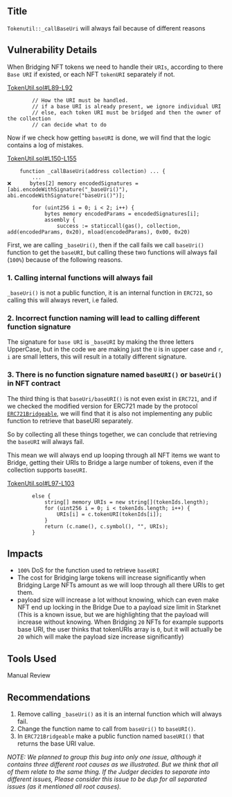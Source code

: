 ## Title
`Tokenutil::_callBaseUri` will always fail because of different reasons

## Vulnerability Details

When Bridging NFT tokens we need to handle their `URIs`, according to there `Base URI` if existed, or each NFT `tokenURI` separately if not.

[TokenUtil.sol#L89-L92](https://github.com/Cyfrin/2024-07-ark-project/blob/main/apps/blockchain/ethereum/src/token/TokenUtil.sol#L89-L92)
```solidity
        // How the URI must be handled.
        // if a base URI is already present, we ignore individual URI
        // else, each token URI must be bridged and then the owner of the collection
        // can decide what to do
```

Now if we check how getting `baseURI` is done, we will find that the logic contains a log of mistakes.

[TokenUtil.sol#L150-L155](https://github.com/Cyfrin/2024-07-ark-project/blob/main/apps/blockchain/ethereum/src/token/TokenUtil.sol#L150-L155)
```solidity
    function _callBaseUri(address collection) ... {
        ...
❌️      bytes[2] memory encodedSignatures = [abi.encodeWithSignature("_baseUri()"), abi.encodeWithSignature("baseUri()")];

        for (uint256 i = 0; i < 2; i++) {
            bytes memory encodedParams = encodedSignatures[i];
            assembly {
                success := staticcall(gas(), collection, add(encodedParams, 0x20), mload(encodedParams), 0x00, 0x20)

```

First, we are calling `_baseUri()`, then if the call fails we call `baseUri()` function to get the `baseURI`, but calling these two functions will always fail (`100%`) because of the following reasons.

### 1. Calling internal functions will always fail

`_baseUri()` is not a public function, it is an internal function in `ERC721`, so calling this will always revert, i.e failed.

### 2. Incorrect function naming will lead to calling different function signature
The signature for `base URI` is `_baseURI` by making the three letters UpperCase, but in the code we are making just the `U` is in upper case and `r`, `i` are small letters, this will result in a totally different signature.

### 3. There is no function signature named `baseURI()` or `baseUri()` in NFT contract
The third thing is that `baseUri/baseURI()` is not even exist in `ERC721`, and if we checked the modified version for ERC721 made by the protocol [`ERC721Bridgeable`](https://github.com/Cyfrin/2024-07-ark-project/blob/main/apps/blockchain/ethereum/src/token/ERC721Bridgeable.sol), we will find that it is also not implementing any public function to retrieve that baseURI separately.

So by collecting all these things together, we can conclude that retrieving the `baseURI` will always fail.

This mean we will always end up looping through all NFT items we want to Bridge, getting their URIs to Bridge a large number of tokens, even if the collection supports `baseURI`.

[TokenUtil.sol#L97-L103](https://github.com/Cyfrin/2024-07-ark-project/blob/main/apps/blockchain/ethereum/src/token/TokenUtil.sol#L97-L103)
```solidity
        else {
            string[] memory URIs = new string[](tokenIds.length);
            for (uint256 i = 0; i < tokenIds.length; i++) {
                URIs[i] = c.tokenURI(tokenIds[i]);
            }
            return (c.name(), c.symbol(), "", URIs);
        }
```

## Impacts
- `100%` DoS for the function used to retrieve `baseURI`
- The cost for Bridging large tokens will increase significantly when Bridging Large NFTs amount as we will loop through all there URIs to get them.
- payload size will increase a lot without knowing, which can even make NFT end up locking in the Bridge Due to a payload size limit in Starknet (This is a known issue, but we are highlighting that the payload will increase without knowing. When Bridging `20` NFTs for example supports base URI, the user thinks that tokenURIs array is `0`, but it will actually be `20` which will make the payload size increase significantly)  

## Tools Used
Manual Review

## Recommendations
1. Remove calling `_baseUri()` as it is an internal function which will always fail.
2. Change the function name to call from `baseUri()` to `baseURI()`.
3. In `ERC721Bridgeable` make a public function named `baseURI()` that returns the base URI value.

_NOTE: We planned to group this bug into only one issue, although it contains three different root causes as we illustrated. But we think that all of them relate to the same thing. If the Judger decides to separate into different issues, Please consider this issue to be dup for all separated issues (as it mentioned all root causes)._
